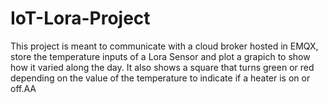 # IoT-Lora-Project
This project is meant to communicate with a cloud broker hosted in EMQX, store the temperature inputs of a Lora Sensor and plot a grapich to show how it varied along the day. It also shows a square that turns green or red depending on the value of the temperature to indicate if a heater is on or off.AA
